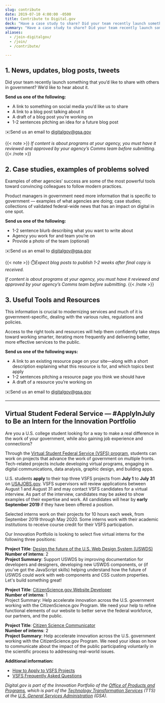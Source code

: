 ```yaml
---
slug: contribute
date: 2019-07-10 4:00:00 -0500
title: Contribute to Digital.gov
deck: "Have a case study to share? Did your team recently launch something new? Here is what we're looking for."
summary: "Have a case study to share? Did your team recently launch something new? Here is what we're looking for."
aliases:
  - /join-digitalgov/
  - /join/
  - /contribute/

---
```



## 1. News, updates, blog posts, tweets
Did your team recently launch something that you’d like to share with others in government? We’d like to hear about it.

**Send us one of the following:**

- A link to something on social media you’d like us to share
- A link to a blog post talking about it
- A draft of a blog post you’re working on
- 1-2 sentences pitching an idea for a future blog post

:envelope:Send us an email to [digitalgov@gsa.gov](mailto:digitalgov@gsa.gov)

{{< note >}}
_If content is about programs at your agency, you must have it reviewed and approved by your agency’s Comms team before submitting._
{{< /note >}}

## 2. Case studies, examples of problems solved

Examples of other agencies’ success are some of the most powerful tools toward convincing colleagues to follow modern practices.

Product managers in government need more information that is specific to government — examples of what agencies are doing; case studies; collections of validated federal-wide news that has an impact on digital in one spot.

**Send us one of the following:**

- 1-2 sentence blurb describing what you want to write about
- Agency you work for and team you’re on
- Provide a photo of the team (optional)

:envelope:Send us an email to [digitalgov@gsa.gov](mailto:digitalgov@gsa.gov)

{{< note >}}
:stopwatch:_Expect blog posts to publish 1-2 weeks after final copy is received._

_If content is about programs at your agency, you must have it reviewed and approved by your agency’s Comms team before submitting._
{{< /note >}}

## 3. Useful Tools and Resources
This information is crucial to modernizing services and much of it is government-specific, dealing with the various rules, regulations and policies.

Access to the right tools and resources will help them confidently take steps toward working smarter, iterating more frequently and delivering better, more effective services to the public.

**Send us one of the following ways:**

- A link to an existing resource page on your site—along with a short description explaining what this resource is for, and which topics best apply
- 1-2 sentences pitching a resource page you think we should have
- A draft of a resource you’re working on

:envelope:Send us an email to [digitalgov@gsa.gov](mailto:digitalgov@gsa.gov)

---

## Virtual Student Federal Service — #ApplyInJuly to Be an Intern for the Innovation Portfolio

Are you a U.S. college student looking for a way to make a real difference in the work of your government, while also gaining job experience and connections?

Through the [Virtual Student Federal Service (VSFS) program](https://vsfs.state.gov/), students can work on projects that advance the work of government on multiple fronts. Tech-related projects include developing virtual programs, engaging in digital communications, data analysis, graphic design, and building apps.

U.S. students **apply** to their top three VSFS projects from **July 1** to **July 31** on [USAJOBS.gov](https://www.usajobs.gov/). VSFS supervisors will review applications between August 1 and August 31 and may contact VSFS candidates for a virtual interview. As part of the interview, candidates may be asked to show examples of their expertise and work. All candidates will hear by **early September 2019** if they have been offered a position.

Selected interns work on their projects for 10 hours each week, from September 2019 through May 2020. Some interns work with their academic institutions to receive course credit for their VSFS participation.

Our Innovation Portfolio is looking to select five virtual interns for the following three positions:

**Project Title**: [Design the future of the U.S. Web Design System (USWDS)](https://vsfs.state.gov/projects/view/2412) <br />**Number of interns**: 2 <br />**Project Summary**: Support USWDS by improving documentation for developers and designers, developing new USWDS components, or (if you've got the JavaScript skills) helping understand how the future of USWDS could work with web components and CSS custom properties. Let's build something great!

**Project Title**: [CitizenScience.gov Website Developer](https://vsfs.state.gov/projects/view/2475)  <br />**Number of interns**: 1  <br />Project Summary: Help accelerate innovation across the U.S. government working with the CitizenScience.gov Program. We need your help to refine functional elements of our website to better serve the federal workforce, our partners, and the public.

**Project Title**: [Citizen Science Communicator](https://vsfs.state.gov/projects/view/2474) <br />**Number of interns**: 2 <br />**Project Summary**: Help accelerate innovation across the U.S. government working with the CitizenScience.gov Program. We need your ideas on how to communicate about the impact of the public participating voluntarily in the scientific process to addressing real-world issues.

**Additional information:**

 - [How to Apply to VSFS Projects](https://vsfs.state.gov/how-to-apply)
 - [VSFS Frequently Asked Questions](https://vsfs.state.gov/faq)

_Digital.gov is part of the Innovation Portfolio of the [Office of Products and Programs](https://www.gsa.gov/about-us/organization/federal-acquisition-service/technology-transformation-services/office-of-products-and-programs), which is part of the [Technology Transformation Services](https://www.gsa.gov/tts) (TTS) at the [U.S. General Services Administration](https://www.gsa.gov/) (GSA)._
